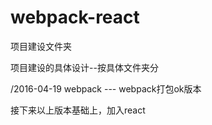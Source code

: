 # webpack-react
项目建设文件夹

项目建设的具体设计--按具体文件夹分

/2016-04-19 webpack --- webpack打包ok版本

接下来以上版本基础上，加入react
